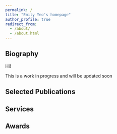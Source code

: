 ```yaml
---
permalink: /
title: "Emily Yeo's homepage"
author_profile: true
redirect_from: 
  - /about/
  - /about.html
---
```


  
Biography
------
Hi! 

This is a work in progress and will be updated soon 


Selected Publications
------


Services
------


Awards
------
